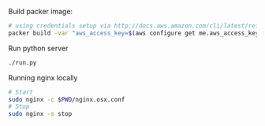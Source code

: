 Build packer image:
```bash
# using credentials setup via http://docs.aws.amazon.com/cli/latest/reference/configure/index.html
packer build -var "aws_access_key=$(aws configure get me.aws_access_key_id)" -var "aws_secret_key=$(aws configure get me.aws_secret_access_key)" ubuntu.json
```

Run python server
```bash
./run.py
```

Running nginx locally
```bash
# Start
sudo nginx -c $PWD/nginx.osx.conf
# Stop
sudo nginx -s stop
```
